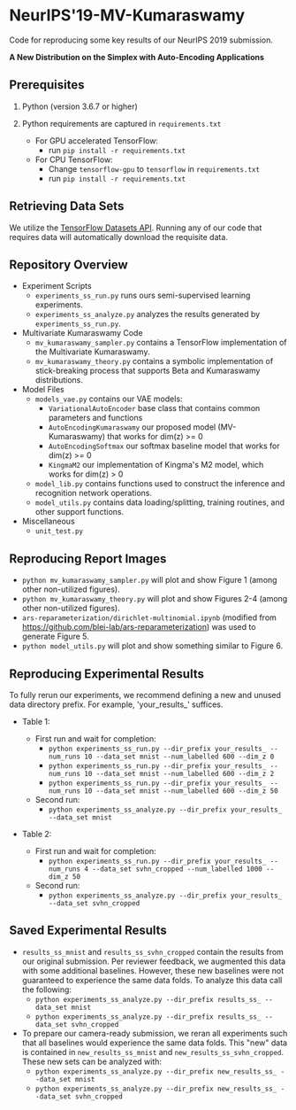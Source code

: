 NeurIPS'19-MV-Kumaraswamy
==========

Code for reproducing some key results of our NeurIPS 2019 submission.

**A New Distribution on the Simplex with Auto-Encoding Applications**  

## Prerequisites

1. Python (version 3.6.7 or higher)

2. Python requirements are captured in `requirements.txt`
	- For GPU accelerated TensorFlow: 
	    - run `pip install -r requirements.txt`
	- For CPU TensorFlow:
	    - Change `tensorflow-gpu` to `tensorflow` in `requirements.txt`
	    - run `pip install -r requirements.txt`

## Retrieving Data Sets

We utilize the [TensorFlow Datasets API](https://www.tensorflow.org/datasets/). Running any of our code that requires data will automatically download the requisite data.

## Repository Overview

- Experiment Scripts
    - `experiments_ss_run.py` runs ours semi-supervised learning experiments.
    - `experiments_ss_analyze.py` analyzes the results generated by `experiments_ss_run.py`.
- Multivariate Kumaraswamy Code
    - `mv_kumaraswamy_sampler.py` contains a TensorFlow implementation of the Multivariate Kumaraswamy.
    - `mv_kumaraswamy_theory.py` contains a symbolic implementation of stick-breaking process that supports Beta and Kumaraswamy distributions.
- Model Files
    - `models_vae.py` contains our VAE models:
        - `VariationalAutoEncoder` base class that contains common parameters and functions
        - `AutoEncodingKumaraswamy` our proposed model (MV-Kumaraswamy) that works for dim(z) >= 0
        - `AutoEncodingSoftmax` our softmax baseline model that works for dim(z) >= 0
        - `KingmaM2` our implementation of Kingma's M2 model, which works for dim(z) > 0
    - `model_lib.py` contains functions used to construct the inference and recognition network operations.
    - `model_utils.py` contains data loading/splitting, training routines, and other support functions.
- Miscellaneous
    - `unit_test.py` 

## Reproducing Report Images

- `python mv_kumaraswamy_sampler.py` will plot and show Figure 1 (among other non-utilized figures).
- `python mv_kumaraswamy_theory.py` will plot and show Figures 2-4 (among other non-utilized figures).
- `ars-reparameterization/dirichlet-multinomial.ipynb` (modified from https://github.com/blei-lab/ars-reparameterization) was used to generate Figure 5.
- `python model_utils.py` will plot and show something similar to Figure 6.

## Reproducing Experimental Results
To fully rerun our experiments, we recommend defining a new and unused data directory prefix. For example, 'your_results_' suffices.

- Table 1:
    - First run and wait for completion:
        - `python experiments_ss_run.py --dir_prefix your_results_ --num_runs 10 --data_set mnist --num_labelled 600 --dim_z 0`
        - `python experiments_ss_run.py --dir_prefix your_results_ --num_runs 10 --data_set mnist --num_labelled 600 --dim_z 2`
        - `python experiments_ss_run.py --dir_prefix your_results_ --num_runs 10 --data_set mnist --num_labelled 600 --dim_z 50`
    - Second run:
        - `python experiments_ss_analyze.py --dir_prefix your_results_ --data_set mnist`     
        
- Table 2:
    - First run and wait for completion:
        - `python experiments_ss_run.py --dir_prefix your_results_ --num_runs 4 --data_set svhn_cropped --num_labelled 1000 --dim_z 50`
    - Second run:
        - `python experiments_ss_analyze.py --dir_prefix your_results_ --data_set svhn_cropped`

## Saved Experimental Results

- `results_ss_mnist` and `results_ss_svhn_cropped` contain the results from our original submission. Per reviewer feedback, we augmented this data with some additional baselines. However, these new baselines were not guaranteed to experience the same data folds. To analyze this data call the following:
    - `python experiments_ss_analyze.py --dir_prefix results_ss_ --data_set mnist` 
    - `python experiments_ss_analyze.py --dir_prefix results_ss_ --data_set svhn_cropped` 
- To prepare our camera-ready submission, we reran all experiments such that all baselines would experience the same data folds. This "new" data is contained in `new_results_ss_mnist` and `new_results_ss_svhn_cropped`. These new sets can be analyzed with:
    - `python experiments_ss_analyze.py --dir_prefix new_results_ss_ --data_set mnist` 
    - `python experiments_ss_analyze.py --dir_prefix new_results_ss_ --data_set svhn_cropped` 